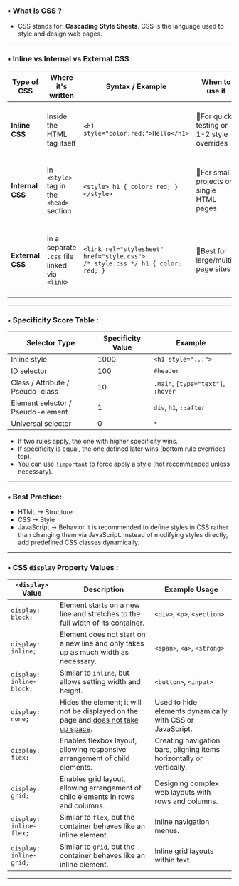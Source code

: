 ### ▪️ What is CSS ?
- CSS stands for: **Cascading Style Sheets**. CSS is the language used to style and design web pages.
---
### ▪️ Inline vs Internal vs External CSS :
| Type of CSS | Where it's written | Syntax / Example | When to use it | Pros ✅  | Cons ❌|
|-------------|-------------------|-------------------|----------------|-----------|--------|
| **Inline CSS**  | Inside the HTML tag itself                | `<h1 style="color:red;">Hello</h1>`                                 |🔸For quick testing or 1-2 style overrides| • Very specific<br>• No separate file needed    |• Hard to maintain<br> Clutters HTML<br>• Not reusable|
| **Internal CSS**| In `<style>` tag in the `<head>` section | `<style> h1 { color: red; } </style>`|🔸For small projects or single HTML pages|• Easy to manage in one place<br>• Better than inline|• Still mixes content & design<br>• Not reusable across pages|
| **External CSS**| In a separate `.css` file linked via `<link>`| `<link rel="stylesheet" href="style.css">`<br>`/* style.css */ h1 { color: red; }`|🔸Best for large/multi-page sites | • Clean separation<br>• Reusable across pages<br>• Caching friendly |• Extra HTTP request (but cached)<br>• File must load successfully |
---
### ▪️ Specificity Score Table :

| Selector Type                     | Specificity Value | Example             |
|----------------------------------|-------------------|---------------------|
| Inline style                     | 1000              | `<h1 style="...">`  |
| ID selector                      | 100               | `#header`           |
| Class / Attribute / Pseudo-class| 10                | `.main`, `[type="text"]`, `:hover` |
| Element selector / Pseudo-element| 1                | `div`, `h1`, `::after` |
| Universal selector               | 0                 | `*`                 |

- If two rules apply, the one with higher specificity wins.
- If specificity is equal, the one defined later wins (bottom rule overrides top).
- You can use ```!important``` to force apply a style (not recommended unless necessary).
---
### ▪️ Best Practice:
- HTML → Structure
- CSS → Style
- JavaScript → Behavior
It is recommended to define styles in CSS rather than changing them via JavaScript. Instead of modifying styles directly, add predefined CSS classes dynamically.
---
### ▪️ CSS `display` Property Values :

| `<display>` Value | Description                                                                 | Example Usage                                                               |
|-----------------|-----------------------------------------------------------------------------|-------------------------------------------------------------------------------|
| `display: block;`         | Element starts on a new line and stretches to the full width of its container. | `<div>`, `<p>`, `<section>`                                      |
| `display: inline;`        | Element does not start on a new line and only takes up as much width as necessary. | `<span>`, `<a>`, `<strong>`                                  |
| `display: inline-block;`  | Similar to `inline`, but allows setting width and height.                   | `<button>`, `<input>`                                               |
| `display: none;`          | Hides the element; it will not be displayed on the page and <ins>does not take up space</ins>. | Used to hide elements dynamically with CSS or JavaScript. |
| `display: flex;`          | Enables flexbox layout, allowing responsive arrangement of child elements.  | Creating navigation bars, aligning items horizontally or vertically.|
| `display: grid;`          | Enables grid layout, allowing arrangement of child elements in rows and columns. | Designing complex web layouts with rows and columns.           |
| `display: inline-flex;`   | Similar to `flex`, but the container behaves like an inline element.        | Inline navigation menus.                                            |
| `display: inline-grid;`   | Similar to `grid`, but the container behaves like an inline element.        | Inline grid layouts within text.                                    |
---

